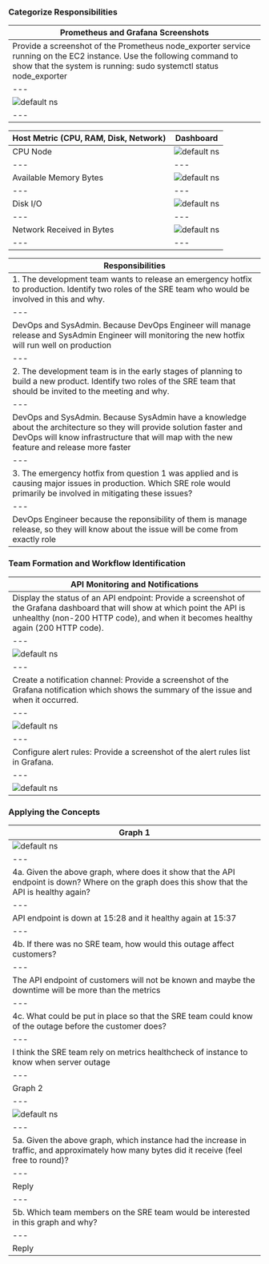 ### Categorize Responsibilities
|Prometheus and Grafana Screenshots|
|---|
|Provide a screenshot of the Prometheus node_exporter service running on the EC2 instance. Use the following command to show that the system is running: sudo systemctl status node_exporter|
|---|
|![default ns](/image_screenshot/node_exporter_available.png)|
|---|


|Host Metric (CPU, RAM, Disk,  Network)|Dashboard|
|---|---|
|CPU Node|![default ns](/image_screenshot/cpu-node.png)|
|---|---|
|Available Memory Bytes|![default ns](/image_screenshot/available-memory-bytes.png)|
|---|---|
|Disk I/O|![default ns](/image_screenshot/disk-io.png)|
|---|---|
|Network Received in Bytes|![default ns](/image_screenshot/network-received-in-bytes.png)|
|---|---|

|Responsibilities|
|---|
|1. The development team wants to release an emergency hotfix to production. Identify two roles of the SRE team who would be involved in this and why.|
|---|
|DevOps and SysAdmin. Because DevOps Engineer will manage release and SysAdmin Engineer will monitoring the new hotfix will run well on production|
|---|
|2. The development team is in the early stages of planning to build a new product. Identify two roles of the SRE team that should be invited to the meeting and why.|
|---|
|DevOps and SysAdmin. Because SysAdmin have a knowledge about the architecture so they will provide solution faster and DevOps will know infrastructure that will map with the new feature and release more faster|
|---|
|3. The emergency hotfix from question 1 was applied and is causing major issues in production. Which SRE role would primarily be involved in mitigating these issues?|
|---|
|DevOps Engineer because the reponsibility of them is manage release, so they will know about the issue will be come from exactly role|


### Team Formation and Workflow Identification
|API Monitoring and Notifications|
|---|
|Display the status of an API endpoint: Provide a screenshot of the Grafana dashboard that will show at which point the API is unhealthy (non-200 HTTP code), and when it becomes healthy again (200 HTTP code).|
|---|
|![default ns](/image_screenshot/healthy-check.png)|
|---|
|Create a notification channel: Provide a screenshot of the Grafana notification which shows the summary of the issue and when it occurred.|
|---|
|![default ns](/image_screenshot/total-firing.png)|
|---|
|Configure alert rules: Provide a screenshot of the alert rules list in Grafana.|
|---|
|![default ns](/image_screenshot/alert-rule-list.png)|


### Applying the Concepts
|Graph 1|
|---|
|![default ns](/image_screenshot/graph-1-template.png)|
|---|
|4a. Given the above graph, where does it show that the API endpoint is down? Where on the graph does this show that the API is healthy again?|
|---|
|API endpoint is down at 15:28 and it healthy again at 15:37|
|---|
|4b. If there was no SRE team, how would this outage affect customers?|
|---|
|The API endpoint of customers will not be known and maybe the downtime will be more than the metrics|
|---|
|4c. What could be put in place so that the SRE team could know of the outage before the customer does?|
|---|
|I think the SRE team rely on metrics healthcheck of instance to know when server outage|
|---|
|Graph 2|
|---|
|![default ns](/image_screenshot/graph-2-template.png)|
|---|
|5a. Given the above graph, which instance had the increase in traffic, and approximately how many bytes did it receive (feel free to round)?|
|---|
|Reply|
|---|
|5b. Which team members on the SRE team would be interested in this graph and why?|
|---|
|Reply|